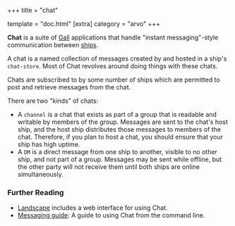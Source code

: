 +++
title = "chat"

template = "doc.html"
[extra]
category = "arvo"
+++

**Chat** is a suite of [Gall](/reference/glossary/gall) applications that handle "instant
messaging"-style communication between [ships](/reference/glossary/ship).

A chat is a named collection of messages created by and hosted in a ship's
`chat-store`. Most of Chat revolves around doing things with these chats.

Chats are subscribed to by some number of ships which are permitted to post and
retrieve messages from the chat.

There are two "kinds" of chats:

 * A `channel` is a chat that exists as part of a group that is readable and writable by
   members of the group. Messages are sent to the chat's host ship, and the host
   ship distributes those messages to members of the chat. Therefore, if you
   plan to host a chat, you should ensure that your ship has high uptime.
 * A `DM` is a direct message from one ship to another, visible to no other
   ship, and not part of a group. Messages may be sent while offline, but the
   other party will not receive them until both ships are online simultaneously.

### Further Reading

- [Landscape](/reference/glossary/landscape) includes a web interface for using Chat.
- [Messaging guide](/using/os/messaging): A guide to
  using Chat from the command line.
